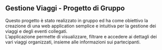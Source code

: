 ## Gestione Viaggi - Progetto di Gruppo

Questo progetto è stato realizzato in gruppo ed ha come obiettivo la creazione di una web application semplice e intuitiva per la gestione dei viaggi e degli eventi collegati.  
L’applicazione permette di visualizzare, filtrare e accedere ai dettagli dei vari viaggi organizzati, insieme alle informazioni sui partecipanti.


